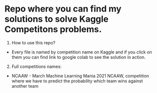 # Repo where you can find my solutions to solve Kaggle Competitons problems.
1. How to use this repo?
  - Every file is named by competition name on Kaggle and if you click on them you can find link to google colab    to see the solution in action.
2. Full competitions names:
 - NCAAW - March Machine Learning Mania 2021 NCAAW, competition where we have to predict the probability which team wins against another team
